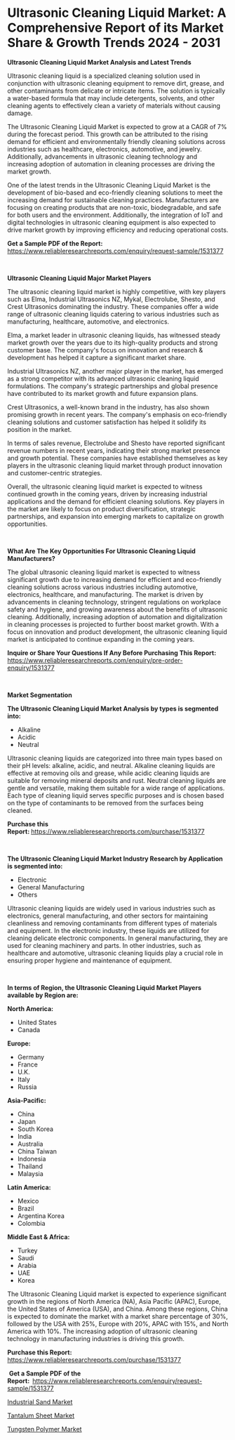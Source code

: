 <p><h1>Ultrasonic Cleaning Liquid Market: A Comprehensive Report of its Market Share & Growth Trends 2024 - 2031</h1></p><p><strong>Ultrasonic Cleaning Liquid Market Analysis and Latest Trends</strong></p>
<p><p>Ultrasonic cleaning liquid is a specialized cleaning solution used in conjunction with ultrasonic cleaning equipment to remove dirt, grease, and other contaminants from delicate or intricate items. The solution is typically a water-based formula that may include detergents, solvents, and other cleaning agents to effectively clean a variety of materials without causing damage.</p><p>The Ultrasonic Cleaning Liquid Market is expected to grow at a CAGR of 7% during the forecast period. This growth can be attributed to the rising demand for efficient and environmentally friendly cleaning solutions across industries such as healthcare, electronics, automotive, and jewelry. Additionally, advancements in ultrasonic cleaning technology and increasing adoption of automation in cleaning processes are driving the market growth.</p><p>One of the latest trends in the Ultrasonic Cleaning Liquid Market is the development of bio-based and eco-friendly cleaning solutions to meet the increasing demand for sustainable cleaning practices. Manufacturers are focusing on creating products that are non-toxic, biodegradable, and safe for both users and the environment. Additionally, the integration of IoT and digital technologies in ultrasonic cleaning equipment is also expected to drive market growth by improving efficiency and reducing operational costs.</p></p>
<p><strong>Get a Sample PDF of the Report:&nbsp;</strong> <a href="https://www.reliableresearchreports.com/enquiry/request-sample/1531377">https://www.reliableresearchreports.com/enquiry/request-sample/1531377</a></p>
<p>&nbsp;</p>
<p><strong>Ultrasonic Cleaning Liquid Major Market Players</strong></p>
<p><p>The ultrasonic cleaning liquid market is highly competitive, with key players such as Elma, Industrial Ultrasonics NZ, Mykal, Electrolube, Shesto, and Crest Ultrasonics dominating the industry. These companies offer a wide range of ultrasonic cleaning liquids catering to various industries such as manufacturing, healthcare, automotive, and electronics.</p><p>Elma, a market leader in ultrasonic cleaning liquids, has witnessed steady market growth over the years due to its high-quality products and strong customer base. The company's focus on innovation and research & development has helped it capture a significant market share.</p><p>Industrial Ultrasonics NZ, another major player in the market, has emerged as a strong competitor with its advanced ultrasonic cleaning liquid formulations. The company's strategic partnerships and global presence have contributed to its market growth and future expansion plans.</p><p>Crest Ultrasonics, a well-known brand in the industry, has also shown promising growth in recent years. The company's emphasis on eco-friendly cleaning solutions and customer satisfaction has helped it solidify its position in the market.</p><p>In terms of sales revenue, Electrolube and Shesto have reported significant revenue numbers in recent years, indicating their strong market presence and growth potential. These companies have established themselves as key players in the ultrasonic cleaning liquid market through product innovation and customer-centric strategies.</p><p>Overall, the ultrasonic cleaning liquid market is expected to witness continued growth in the coming years, driven by increasing industrial applications and the demand for efficient cleaning solutions. Key players in the market are likely to focus on product diversification, strategic partnerships, and expansion into emerging markets to capitalize on growth opportunities.</p></p>
<p>&nbsp;</p>
<p><strong>What Are The Key Opportunities For Ultrasonic Cleaning Liquid Manufacturers?</strong></p>
<p><p>The global ultrasonic cleaning liquid market is expected to witness significant growth due to increasing demand for efficient and eco-friendly cleaning solutions across various industries including automotive, electronics, healthcare, and manufacturing. The market is driven by advancements in cleaning technology, stringent regulations on workplace safety and hygiene, and growing awareness about the benefits of ultrasonic cleaning. Additionally, increasing adoption of automation and digitalization in cleaning processes is projected to further boost market growth. With a focus on innovation and product development, the ultrasonic cleaning liquid market is anticipated to continue expanding in the coming years.</p></p>
<p><strong>Inquire or Share Your Questions If Any Before Purchasing This Report:</strong> <a href="https://www.reliableresearchreports.com/enquiry/pre-order-enquiry/1531377">https://www.reliableresearchreports.com/enquiry/pre-order-enquiry/1531377</a></p>
<p>&nbsp;</p>
<p><strong>Market Segmentation</strong></p>
<p><strong>The Ultrasonic Cleaning Liquid Market Analysis by types is segmented into:</strong></p>
<p><ul><li>Alkaline</li><li>Acidic</li><li>Neutral</li></ul></p>
<p><p>Ultrasonic cleaning liquids are categorized into three main types based on their pH levels: alkaline, acidic, and neutral. Alkaline cleaning liquids are effective at removing oils and grease, while acidic cleaning liquids are suitable for removing mineral deposits and rust. Neutral cleaning liquids are gentle and versatile, making them suitable for a wide range of applications. Each type of cleaning liquid serves specific purposes and is chosen based on the type of contaminants to be removed from the surfaces being cleaned.</p></p>
<p><strong>Purchase this Report:&nbsp;</strong><a href="https://www.reliableresearchreports.com/purchase/1531377">https://www.reliableresearchreports.com/purchase/1531377</a></p>
<p>&nbsp;</p>
<p><strong>The Ultrasonic Cleaning Liquid Market Industry Research by Application is segmented into:</strong></p>
<p><ul><li>Electronic</li><li>General Manufacturing</li><li>Others</li></ul></p>
<p><p>Ultrasonic cleaning liquids are widely used in various industries such as electronics, general manufacturing, and other sectors for maintaining cleanliness and removing contaminants from different types of materials and equipment. In the electronic industry, these liquids are utilized for cleaning delicate electronic components. In general manufacturing, they are used for cleaning machinery and parts. In other industries, such as healthcare and automotive, ultrasonic cleaning liquids play a crucial role in ensuring proper hygiene and maintenance of equipment.</p></p>
<p>&nbsp;</p>
<p><strong>In terms of Region, the Ultrasonic Cleaning Liquid Market Players available by Region are:</strong></p>
<p>
    <p> <strong> North America: </strong>
        <ul>
            <li>United States</li>
            <li>Canada</li>
        </ul>
        </p> 
    <p> <strong> Europe: </strong>
        <ul>
            <li>Germany</li>
            <li>France</li>
            <li>U.K.</li>
            <li>Italy</li>
            <li>Russia</li>
        </ul>
        </p> 
    <p> <strong> Asia-Pacific: </strong>
        <ul>
            <li>China</li>
            <li>Japan</li>
            <li>South Korea</li>
            <li>India</li>
            <li>Australia</li>
            <li>China Taiwan</li>
            <li>Indonesia</li>
            <li>Thailand</li>
            <li>Malaysia</li>
        </ul>
        </p> 
    <p> <strong> Latin America: </strong>
        <ul>
            <li>Mexico</li>
            <li>Brazil</li>
            <li>Argentina Korea</li>
            <li>Colombia</li>
        </ul>
        </p> 
    <p> <strong> Middle East & Africa: </strong>
        <ul>
            <li>Turkey</li>
            <li>Saudi</li>
            <li>Arabia</li>
            <li>UAE</li>
            <li>Korea</li>
        </ul>
    </p>
    </p>
<p><p>The Ultrasonic Cleaning Liquid market is expected to experience significant growth in the regions of North America (NA), Asia Pacific (APAC), Europe, the United States of America (USA), and China. Among these regions, China is expected to dominate the market with a market share percentage of 30%, followed by the USA with 25%, Europe with 20%, APAC with 15%, and North America with 10%. The increasing adoption of ultrasonic cleaning technology in manufacturing industries is driving this growth.</p></p>
<p><strong>Purchase this Report: </strong><a href="https://www.reliableresearchreports.com/purchase/1531377">https://www.reliableresearchreports.com/purchase/1531377</a></p>
<p>&nbsp;<strong>Get a Sample PDF of the Report:&nbsp;&nbsp;</strong><a href="https://www.reliableresearchreports.com/enquiry/request-sample/1531377">https://www.reliableresearchreports.com/enquiry/request-sample/1531377</a></p>
<p><strong></strong></p>
<p><p><a href="https://view.publitas.com/reportprime-1/industrial-sand-market-research-report-unlocks-analysis-on-the-market-financial-status-market-size-and-market-revenue-upto-2030/">Industrial Sand Market</a></p><p><a href="https://view.publitas.com/reportprime-1/tantalum-sheet-market-size-evaluating-its-market-trends-growth-and-projections-2023-2030/">Tantalum Sheet Market</a></p><p><a href="https://view.publitas.com/reportprime-1/tungsten-polymer-market-research-report-the-key-to-successful-business-strategy-forecasted-for-period-from-2023-2030/">Tungsten Polymer Market</a></p></p>
